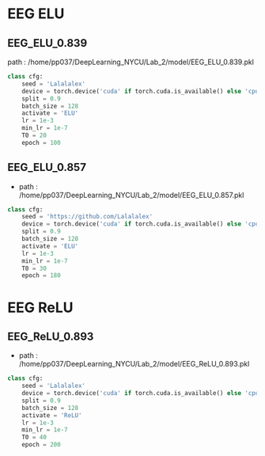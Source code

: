 # EEG ELU
## EEG_ELU_0.839
path : /home/pp037/DeepLearning_NYCU/Lab_2/model/EEG_ELU_0.839.pkl
```python
class cfg:
    seed = 'Lalalalex'
    device = torch.device('cuda' if torch.cuda.is_available() else 'cpu')
    split = 0.9
    batch_size = 128
    activate = 'ELU'
    lr = 1e-3
    min_lr = 1e-7
    T0 = 20
    epoch = 100
```
## EEG_ELU_0.857
- path : /home/pp037/DeepLearning_NYCU/Lab_2/model/EEG_ELU_0.857.pkl
```python
class cfg:
    seed = 'https://github.com/Lalalalex'
    device = torch.device('cuda' if torch.cuda.is_available() else 'cpu')
    split = 0.9
    batch_size = 128
    activate = 'ELU'
    lr = 1e-3
    min_lr = 1e-7
    T0 = 30
    epoch = 180
```
# EEG ReLU
## EEG_ReLU_0.893
- path : /home/pp037/DeepLearning_NYCU/Lab_2/model/EEG_ReLU_0.893.pkl
```python
class cfg:
    seed = 'Lalalalex'
    device = torch.device('cuda' if torch.cuda.is_available() else 'cpu')
    split = 0.9
    batch_size = 128
    activate = 'ReLU'
    lr = 1e-3
    min_lr = 1e-7
    T0 = 40
    epoch = 200
```